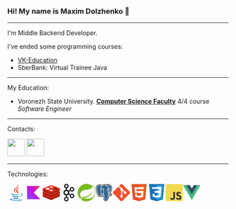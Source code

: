 ### Hi! My name is Maxim Dolzhenko 👋
---
I'm Middle Backend Developer. 

I've ended some programming courses:
- <a href="https://gamesphere.ru/curriculum/certificates/download/4717/904e1c78-3af5-4486-b8cc-ecfaec4df92b/">VK-Education</a>
- SberBank: Virtual Trainee Java
---
My Education:
- Voronezh State University. <b><a href="https://cs.vsu.ru">Computer Science Faculty</a></b> 4/4 course <i>Software Engineer</i>
---
Contacts:

<a href="https://vk.com/hardprog"><img src="https://www.svgrepo.com/show/331634/vk-v2.svg" style="width:40px; height:40px;"/></a>
<a href="https://t.me/hardprog"><img src="https://www.svgrepo.com/show/452115/telegram.svg" style="width:40px; height:40px;"/></a>

---
Technologies:

<img src="https://github.com/devicons/devicon/blob/master/icons/java/java-original.svg" style="width:40px; height:40px;"/><img src="https://github.com/devicons/devicon/blob/master/icons/kotlin/kotlin-original.svg" style="width:40px; height:40px;"/><img src="https://github.com/devicons/devicon/blob/master/icons/redis/redis-original.svg" style="width:40px; height:40px;"/><img src="https://github.com/devicons/devicon/blob/master/icons/apachekafka/apachekafka-original.svg" style="width:40px; height:40px;"/><img src="https://github.com/devicons/devicon/blob/master/icons/spring/spring-original.svg" style="width:40px; height:40px;"/><img src="https://github.com/devicons/devicon/blob/master/icons/postgresql/postgresql-original.svg" style="width:40px; height:40px;"/><img src="https://github.com/devicons/devicon/blob/master/icons/git/git-original.svg" style="width:40px; height:40px;"/><img src="https://github.com/devicons/devicon/blob/master/icons/html5/html5-original.svg" style="width:40px; height:40px;"/><img src="https://github.com/devicons/devicon/blob/master/icons/css3/css3-original.svg" style="width:40px; height:40px;"/><img src="https://github.com/devicons/devicon/blob/master/icons/javascript/javascript-original.svg" style="width:40px; height:40px;"/><img src="https://github.com/devicons/devicon/blob/master/icons/vuejs/vuejs-original.svg" style="width:40px; height:40px;"/>

